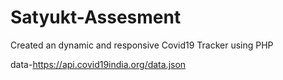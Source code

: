 # Satyukt-Assesment
Created an dynamic and responsive Covid19 Tracker using PHP


data-https://api.covid19india.org/data.json
